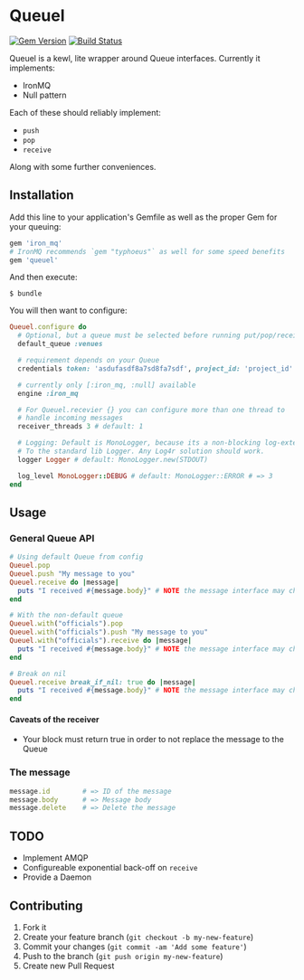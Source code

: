 # Queuel
[![Gem Version](https://badge.fury.io/rb/queuel.png)](http://badge.fury.io/rb/queuel)
[![Build Status](https://travis-ci.org/sportngin/queuel.png?branch=master)](https://travis-ci.org/sportngin/queuel)

Queuel is a kewl, lite wrapper around Queue interfaces. Currently it implements:

* IronMQ
* Null pattern

Each of these should reliably implement:

* `push`
* `pop`
* `receive`

Along with some further conveniences.

## Installation

Add this line to your application's Gemfile as well as the proper Gem for
your queuing:

```ruby
gem 'iron_mq'
# IronMQ recommends `gem "typhoeus"` as well for some speed benefits
gem 'queuel'
```

And then execute:

    $ bundle

You will then want to configure:

```ruby
Queuel.configure do
  # Optional, but a queue must be selected before running put/pop/receive
  default_queue :venues

  # requirement depends on your Queue
  credentials token: 'asdufasdf8a7sd8fa7sdf', project_id: 'project_id'

  # currently only [:iron_mq, :null] available
  engine :iron_mq

  # For Queuel.recevier {} you can configure more than one thread to
  # handle incoming messages
  receiver_threads 3 # default: 1

  # Logging: Default is MonoLogger, because its a non-blocking log-extension
  # To the standard lib Logger. Any Log4r solution should work.
  logger Logger # default: MonoLogger.new(STDOUT)

  log_level MonoLogger::DEBUG # default: MonoLogger::ERROR # => 3
end
```

## Usage

### General Queue API

```ruby
# Using default Queue from config
Queuel.pop
Queuel.push "My message to you"
Queuel.receive do |message|
  puts "I received #{message.body}" # NOTE the message interface may change, this is currently not wrapped by the gem
end

# With the non-default queue
Queuel.with("officials").pop
Queuel.with("officials").push "My message to you"
Queuel.with("officials").receive do |message|
  puts "I received #{message.body}" # NOTE the message interface may change, this is currently not wrapped by the gem
end

# Break on nil
Queuel.receive break_if_nil: true do |message|
  puts "I received #{message.body}" # NOTE the message interface may change, this is currently not wrapped by the gem
end
```

#### Caveats of the receiver

* Your block must return true in order to not replace the message to the Queue

### The message

```ruby
message.id        # => ID of the message
message.body      # => Message body
message.delete    # => Delete the message
```

## TODO

* Implement AMQP
* Configureable exponential back-off on `receive`
* Provide a Daemon

## Contributing

1. Fork it
2. Create your feature branch (`git checkout -b my-new-feature`)
3. Commit your changes (`git commit -am 'Add some feature'`)
4. Push to the branch (`git push origin my-new-feature`)
5. Create new Pull Request
